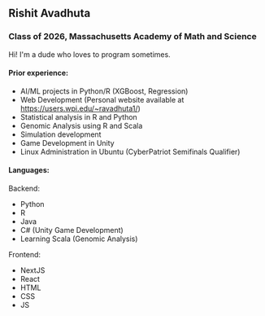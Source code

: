 ## Rishit Avadhuta
### Class of 2026, Massachusetts Academy of Math and Science

Hi! I'm a dude who loves to program sometimes.

#### Prior experience:

- AI/ML projects in Python/R (XGBoost, Regression)
- Web Development (Personal website available at https://users.wpi.edu/~ravadhuta1/)
- Statistical analysis in R and Python
- Genomic Analysis using R and Scala
- Simulation development
- Game Development in Unity
- Linux Administration in Ubuntu (CyberPatriot Semifinals Qualifier)

#### Languages:

Backend:
- Python
- R
- Java
- C# (Unity Game Development)
- Learning Scala (Genomic Analysis)

Frontend:
- NextJS
- React
- HTML
- CSS
- JS
